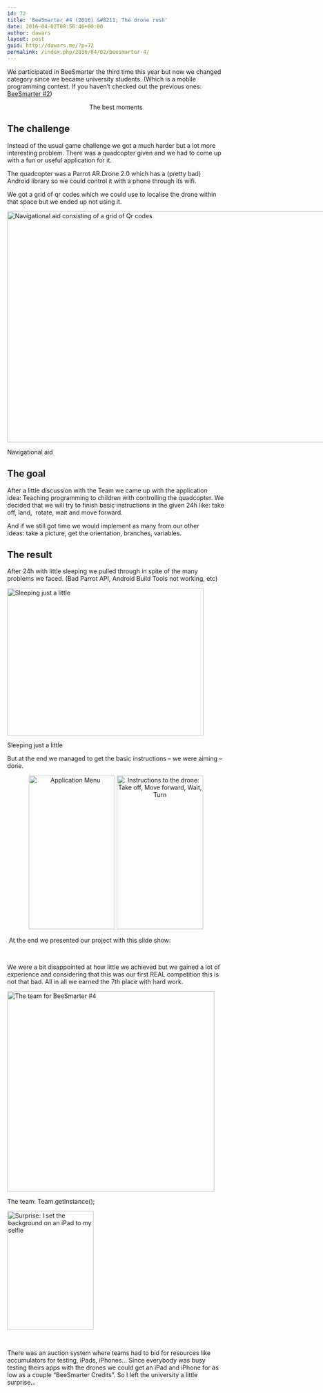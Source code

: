 ```yaml
---
id: 72
title: 'BeeSmarter #4 (2016) &#8211; The drone rush'
date: 2016-04-02T08:56:46+00:00
author: dawars
layout: post
guid: http://dawars.me/?p=72
permalink: /index.php/2016/04/02/beesmarter-4/
---
```

We participated in BeeSmarter the third time this year but now we changed category since we became university students. (Which is a mobile programming contest. If you haven&#8217;t checked out the previous ones: <a href="http://dawars.me/beesmarter-2/" target="_blank" rel="noopener">BeeSmarter #2</a>)

<div class="video-container">
</div>

<p style="text-align: center;">
  The best moments
</p>

<!--more-->

## The challenge

Instead of the usual game challenge we got a much harder but a lot more interesting problem. There was a quadcopter given and we had to come up with a fun or useful application for it.

The quadcopter was a Parrot AR.Drone 2.0 which has a (pretty bad) Android library so we could control it with a phone through its wifi.

We got a grid of qr codes which we could use to localise the drone within that space but we ended up not using it.

<div style="width: 1007px" class="wp-caption aligncenter">
  <a href="http://dawars.me/wp-content/uploads/2016/09/drone_navigation.png"><img class="" src="//dawars.me/wp-content/uploads/2016/09/drone_navigation.png" alt="Navigational aid consisting of a grid of Qr codes" width="997" height="535" /></a>
  
  <p class="wp-caption-text">
    Navigational aid
  </p>
</div>

## The goal

After a little discussion with the Team we came up with the application idea: Teaching programming to children with controlling the quadcopter. We decided that we will try to finish basic instructions in the given 24h like: take off, land,  rotate, wait and move forward.

And if we still got time we would implement as many from our other ideas: take a picture, get the orientation, branches, variables.

## The result

After 24h with little sleeping we pulled through in spite of the many problems we faced. (Bad Parrot API, Android Build Tools not working, etc)

<div style="width: 465px" class="wp-caption aligncenter">
  <a href="http://dawars.me/wp-content/uploads/2016/09/beesmarter_sleeping.jpg"><img class="" src="//dawars.me/wp-content/uploads/2016/09/beesmarter_sleeping_small.jpg" alt="Sleeping just a little" width="455" height="341" /></a>
  
  <p class="wp-caption-text">
    Sleeping just a little
  </p>
</div>

But at the end we managed to get the basic instructions &#8211; we were aiming &#8211; done.

<p style="text-align: center;">
  <img class="aligncenter" src="//dawars.me/wp-content/uploads/2016/09/drone_app_menu.png" alt="Application Menu" width="200" height="356" /> <img class="aligncenter" src="//dawars.me/wp-content/uploads/2016/09/drone_app_instructions.png" alt="Instructions to the drone: Take off, Move forward, Wait, Turn" width="200" height="356" />
</p>

 At the end we presented our project with this slide show:

<div class="video-container">
</div>

&nbsp;

We were a bit disappointed at how little we achieved but we gained a lot of experience and considering that this was our first REAL competition this is not that bad. All in all we earned the 7th place with hard work.

<div style="width: 490px" class="wp-caption aligncenter">
  <a href="http://dawars.me/wp-content/uploads/2016/09/beesmarter_team.jpg"><img class="" src="//dawars.me/wp-content/uploads/2016/09/beesmarter_team.jpg" alt="The team for BeeSmarter #4" width="480" height="464" /></a>
  
  <p class="wp-caption-text">
    The team: Team.getInstance();
  </p>
</div>

[<img class="alignright" src="//dawars.me/wp-content/uploads/2016/09/beesmarter_tablet_bg_small.jpg" alt="Surprise: I set the background on an iPad to my selfie" width="200" height="275" />](http://dawars.me/wp-content/uploads/2016/09/beesmarter_tablet_bg.jpg)

&nbsp;

There was an auction system where teams had to bid for resources like accumulators for testing, iPads, iPhones&#8230; Since everybody was busy testing theirs apps with the drones we could get an iPad and iPhone for as low as a couple &#8220;BeeSmarter Credits&#8221;. So I left the university a little surprise&#8230;

&nbsp;

&nbsp;